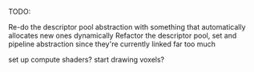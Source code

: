TODO:

Re-do the descriptor pool abstraction with something that automatically allocates new ones dynamically
Refactor the descriptor pool, set and pipeline abstraction since they're currently linked far too much

set up compute shaders?
start drawing voxels?